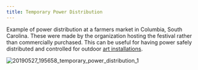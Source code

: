 ```yaml
---
title: Temporary Power Distribution
---
```


Example of power distribution at a farmers market in Columbia, South Carolina. These were made by the organization hosting the festival rather than commercially purchased. This can be useful for having power safely distributed and controlled for outdoor [art installations](art-installations.md).

![20190527_195658_temporary_power_distribution_1](../attachments/20190527_195658_temporary_power_distribution_1.jpg)
